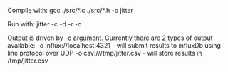Compile with:
gcc ./src/\*.c ./src/\*.h -o jitter

Run with:
jitter -c <target cpu> -d <duration seconds> -r <reporting interval> -o <output configuration>

Output is driven by -o argument. Currently there are 2 types of output available:
-o influx://localhost:4321 - will submit results to influxDb using line protocol over UDP
-o csv:///tmp/jitter.csv - will store results in /tmp/jitter.csv